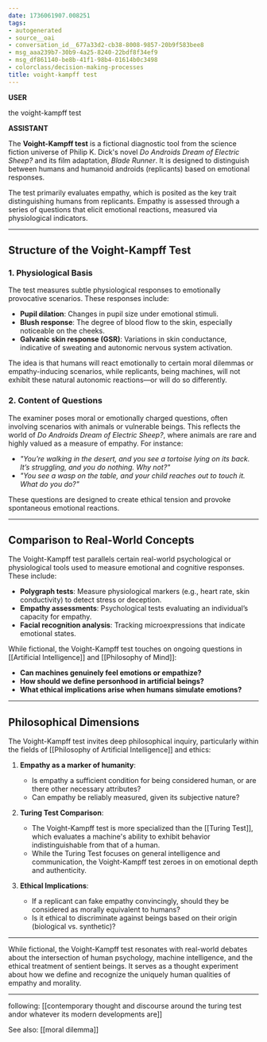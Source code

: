 ```yaml
---
date: 1736061907.008251
tags:
- autogenerated
- source__oai
- conversation_id__677a33d2-cb38-8008-9857-20b9f583bee8
- msg_aaa239b7-30b9-4a25-8240-22bdf8f34ef9
- msg_df861140-be8b-41f1-98b4-01614b0c3498
- colorclass/decision-making-processes
title: voight-kampff test
---
```


**USER**

the voight-kampff test


**ASSISTANT**

The **Voight-Kampff test** is a fictional diagnostic tool from the science fiction universe of Philip K. Dick's novel *Do Androids Dream of Electric Sheep?* and its film adaptation, *Blade Runner*. It is designed to distinguish between humans and humanoid androids (replicants) based on emotional responses. 

The test primarily evaluates empathy, which is posited as the key trait distinguishing humans from replicants. Empathy is assessed through a series of questions that elicit emotional reactions, measured via physiological indicators. 

---

## Structure of the Voight-Kampff Test

### 1. **Physiological Basis**
The test measures subtle physiological responses to emotionally provocative scenarios. These responses include:
- **Pupil dilation**: Changes in pupil size under emotional stimuli.
- **Blush response**: The degree of blood flow to the skin, especially noticeable on the cheeks.
- **Galvanic skin response (GSR)**: Variations in skin conductance, indicative of sweating and autonomic nervous system activation.
  
The idea is that humans will react emotionally to certain moral dilemmas or empathy-inducing scenarios, while replicants, being machines, will not exhibit these natural autonomic reactions—or will do so differently.

### 2. **Content of Questions**
The examiner poses moral or emotionally charged questions, often involving scenarios with animals or vulnerable beings. This reflects the world of *Do Androids Dream of Electric Sheep?*, where animals are rare and highly valued as a measure of empathy. For instance:
- *"You’re walking in the desert, and you see a tortoise lying on its back. It’s struggling, and you do nothing. Why not?"*
- *"You see a wasp on the table, and your child reaches out to touch it. What do you do?"*

These questions are designed to create ethical tension and provoke spontaneous emotional reactions.

---

## Comparison to Real-World Concepts

The Voight-Kampff test parallels certain real-world psychological or physiological tools used to measure emotional and cognitive responses. These include:
- **Polygraph tests**: Measure physiological markers (e.g., heart rate, skin conductivity) to detect stress or deception. 
- **Empathy assessments**: Psychological tests evaluating an individual’s capacity for empathy.
- **Facial recognition analysis**: Tracking microexpressions that indicate emotional states.

While fictional, the Voight-Kampff test touches on ongoing questions in [[Artificial Intelligence]] and [[Philosophy of Mind]]:
- **Can machines genuinely feel emotions or empathize?**
- **How should we define personhood in artificial beings?**
- **What ethical implications arise when humans simulate emotions?**

---

## Philosophical Dimensions

The Voight-Kampff test invites deep philosophical inquiry, particularly within the fields of [[Philosophy of Artificial Intelligence]] and ethics:
1. **Empathy as a marker of humanity**:
   - Is empathy a sufficient condition for being considered human, or are there other necessary attributes?
   - Can empathy be reliably measured, given its subjective nature?
   
2. **Turing Test Comparison**:
   - The Voight-Kampff test is more specialized than the [[Turing Test]], which evaluates a machine's ability to exhibit behavior indistinguishable from that of a human.
   - While the Turing Test focuses on general intelligence and communication, the Voight-Kampff test zeroes in on emotional depth and authenticity.

3. **Ethical Implications**:
   - If a replicant can fake empathy convincingly, should they be considered as morally equivalent to humans?
   - Is it ethical to discriminate against beings based on their origin (biological vs. synthetic)?

---

While fictional, the Voight-Kampff test resonates with real-world debates about the intersection of human psychology, machine intelligence, and the ethical treatment of sentient beings. It serves as a thought experiment about how we define and recognize the uniquely human qualities of empathy and morality.


---


following: [[contemporary thought and discourse around the turing test andor whatever its modern developments are]]

See also: [[moral dilemma]]